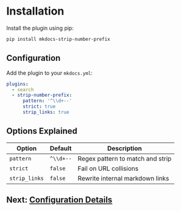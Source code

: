 # Installation

Install the plugin using pip:

```bash
pip install mkdocs-strip-number-prefix
```

## Configuration

Add the plugin to your `mkdocs.yml`:

```yaml
plugins:
  - search
  - strip-number-prefix:
      pattern: '^\\d+--'
      strict: true
      strip_links: true
```

## Options Explained

| Option | Default | Description |
|--------|---------|-------------|
| `pattern` | `^\\d+--` | Regex pattern to match and strip |
| `strict` | `false` | Fail on URL collisions |
| `strip_links` | `false` | Rewrite internal markdown links |

## Next: [Configuration Details](030--configuration.md)